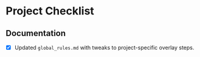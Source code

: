 # Project Checklist

## Documentation

- [x] Updated `global_rules.md` with tweaks to project-specific overlay steps. 